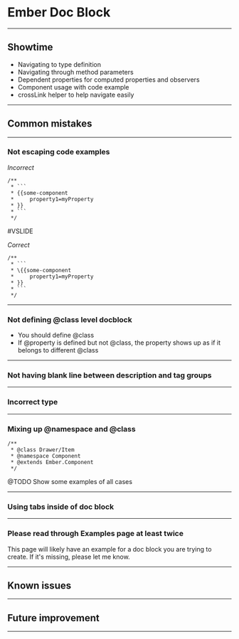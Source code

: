 # Ember Doc Block

---

## Showtime

* Navigating to type definition
* Navigating through method parameters
* Dependent properties for computed properties and observers
* Component usage with code example
* crossLink helper to help navigate easily

---

## Common mistakes

---

### Not escaping code examples

*Incorrect*
```
/**
 * ```
 * {{some-component
 *     property1=myProperty
 * }}
 * ```
 */
```

#VSLIDE

*Correct*
```
/**
 * ```
 * \{{some-component
 *     property1=myProperty
 * }}
 * ```
 */
```

---

### Not defining @class level docblock

* You should define @class
* If @property is defined but not @class, the property shows up as if it belongs
to different @class

---

### Not having blank line between description and tag groups

---

### Incorrect type

---

### Mixing up @namespace and @class

```
/**
 * @class Drawer/Item
 * @namespace Component
 * @extends Ember.Component
 */
```

@TODO Show some examples of all cases

---

### Using tabs inside of doc block

---

### Please read through Examples page at least twice

This page will likely have an example for a doc block you are trying to create.
If it's missing, please let me know.

---

## Known issues

---

## Future improvement

---
